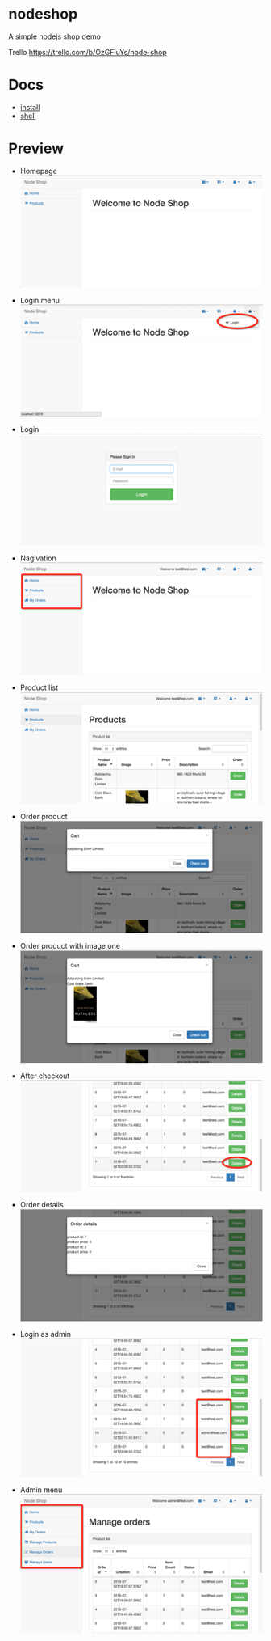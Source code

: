 # nodeshop
A simple nodejs shop demo

Trello https://trello.com/b/OzGFluYs/node-shop

# Docs
- [install](docs/install.md)
- [shell](docs/shell.md)

# Preview

- Homepage
![Homepage](docs/imgs/001-home.png)

- Login menu
![Login Menu](docs/imgs/002-login.png)

- Login
![Login](docs/imgs/003-login2.png)

- Nagivation
![Nagivation](docs/imgs/004-menu.png)

- Product list
![Product list](docs/imgs/005-products.png)

- Order product
![Order product](docs/imgs/006-add2cart.png)

- Order product with image one
![Order product with image one](docs/imgs/007-add2cart2.png)

- After checkout
![After checkout](docs/imgs/008-checkout.png)

- Order details
![Order details](docs/imgs/009-orderdetails.png)

- Login as admin
![Login as admin](docs/imgs/010-loginasadmin.png)

- Admin menu
![Admin menu](docs/imgs/011-adminmenu.png)

